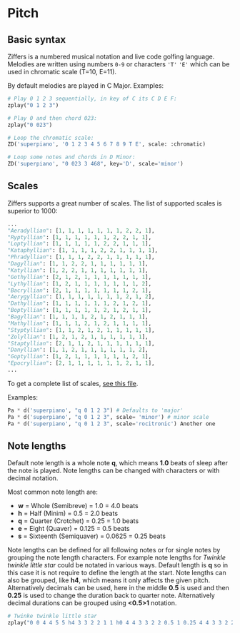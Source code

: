 # Pitch

## Basic syntax

Ziffers is a numbered musical notation and live code golfing language. Melodies are written using numbers `0-9` or characters `'T'` `'E'` 
which can be used in chromatic scale (T=10, E=11).

By default melodies are played in C Major. Examples:

```python
# Play 0 1 2 3 sequentially, in key of C its C D E F:
zplay("0 1 2 3")

# Play 0 and then chord 023:
zplay("0 023")

# Loop the chromatic scale:
ZD('superpiano', '0 1 2 3 4 5 6 7 8 9 T E', scale: :chromatic)

# Loop some notes and chords in D Minor:
ZD('superpiano', "0 023 3 468", key='D', scale='minor')
```

## Scales

Ziffers supports a great number of scales. The list of supported scales is superior to 1000:

```python
...
"Aeradyllian": [1, 1, 1, 1, 1, 1, 1, 2, 2, 1],
"Ryptyllian": [1, 1, 1, 1, 1, 1, 2, 2, 1, 1],
"Loptyllian": [1, 1, 1, 1, 1, 2, 2, 1, 1, 1],
"Kataphyllian": [1, 1, 1, 1, 2, 2, 1, 1, 1, 1],
"Phradyllian": [1, 1, 1, 2, 2, 1, 1, 1, 1, 1],
"Dagyllian": [1, 1, 2, 2, 1, 1, 1, 1, 1, 1],
"Katyllian": [1, 2, 2, 1, 1, 1, 1, 1, 1, 1],
"Gothyllian": [2, 1, 2, 1, 1, 1, 1, 1, 1, 1],
"Lythyllian": [1, 2, 1, 1, 1, 1, 1, 1, 1, 2],
"Bacryllian": [2, 1, 1, 1, 1, 1, 1, 1, 2, 1],
"Aerygyllian": [1, 1, 1, 1, 1, 1, 1, 2, 1, 2],
"Dathyllian": [1, 1, 1, 1, 1, 1, 2, 1, 2, 1],
"Boptyllian": [1, 1, 1, 1, 1, 2, 1, 2, 1, 1],
"Bagyllian": [1, 1, 1, 1, 2, 1, 2, 1, 1, 1],
"Mathyllian": [1, 1, 1, 2, 1, 2, 1, 1, 1, 1],
"Styptyllian": [1, 1, 2, 1, 2, 1, 1, 1, 1, 1],
"Zolyllian": [1, 2, 1, 2, 1, 1, 1, 1, 1, 1],
"Staptyllian": [2, 1, 1, 2, 1, 1, 1, 1, 1, 1],
"Danyllian": [1, 1, 2, 1, 1, 1, 1, 1, 1, 2],
"Goptyllian": [1, 2, 1, 1, 1, 1, 1, 1, 2, 1],
"Epocryllian": [2, 1, 1, 1, 1, 1, 1, 2, 1, 1],
...
```

To get a complete list of scales, [see this file](https://github.com/Bubobubobubobubo/ziffers-python/blob/main/ziffers/defaults.py).

Examples:

```python
Pa * d('superpiano', "q 0 1 2 3") # Defaults to 'major'
Pa * d('superpiano', "q 0 1 2 3", scale= 'minor') # minor scale
Pa * d('superpiano', "q 0 1 2 3", scale='rocitronic') Another one
```

## Note lengths

Default note length is a whole note **q**, which means **1.0** beats of sleep after the note is played. Note lengths can be changed with characters or with decimal notation.

Most common note length are:

- **w** = Whole (Semibreve) = 1.0 = 4.0 beats
- **h** = Half (Minim) = 0.5 = 2.0 beats
- **q** = Quarter (Crotchet) = 0.25 = 1.0 beats
- **e** = Eight (Quaver) = 0.125 = 0.5 beats
- **s** = Sixteenth (Semiquaver) = 0.0625 = 0.25 beats

Note lengths can be defined for all following notes or for single notes by grouping the note length characters. For example note lengths for *Twinkle twinkle little star* could be notated in various ways. Default length is **q** so in this case it is not require to define the length at the start. Note lengths can also be grouped, like **h4**, which means it only affects the given pitch. Alternatively decimals can be used, here in the middle **0.5** is used and then **0.25** is used to change the duration back to quarter note. Alternatively decimal durations can be grouped using **<0.5>1** notation. 

```python
# Twinke twinkle little star
zplay("0 0 4 4 5 5 h4 3 3 2 2 1 1 h0 4 4 3 3 2 2 0.5 1 0.25 4 4 3 3 2 2 <0.5>1 0 0 4 4 5 5 h4 3 3 2 2 1 1 h0")
```